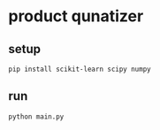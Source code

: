 # product qunatizer

## setup

```shell
pip install scikit-learn scipy numpy
```

## run

```shell
python main.py
```
